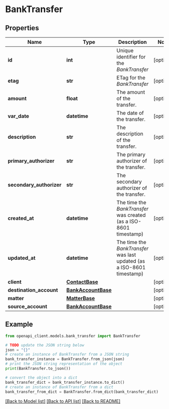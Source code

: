 # BankTransfer


## Properties

Name | Type | Description | Notes
------------ | ------------- | ------------- | -------------
**id** | **int** | Unique identifier for the *BankTransfer* | [optional] 
**etag** | **str** | ETag for the *BankTransfer* | [optional] 
**amount** | **float** | The amount of the transfer. | [optional] 
**var_date** | **datetime** | The date of the transfer. | [optional] 
**description** | **str** | The description of the transfer. | [optional] 
**primary_authorizer** | **str** | The primary authorizer of the transfer. | [optional] 
**secondary_authorizer** | **str** | The secondary authorizer of the transfer. | [optional] 
**created_at** | **datetime** | The time the *BankTransfer* was created (as a ISO-8601 timestamp) | [optional] 
**updated_at** | **datetime** | The time the *BankTransfer* was last updated (as a ISO-8601 timestamp) | [optional] 
**client** | [**ContactBase**](ContactBase.md) |  | [optional] 
**destination_account** | [**BankAccountBase**](BankAccountBase.md) |  | [optional] 
**matter** | [**MatterBase**](MatterBase.md) |  | [optional] 
**source_account** | [**BankAccountBase**](BankAccountBase.md) |  | [optional] 

## Example

```python
from openapi_client.models.bank_transfer import BankTransfer

# TODO update the JSON string below
json = "{}"
# create an instance of BankTransfer from a JSON string
bank_transfer_instance = BankTransfer.from_json(json)
# print the JSON string representation of the object
print(BankTransfer.to_json())

# convert the object into a dict
bank_transfer_dict = bank_transfer_instance.to_dict()
# create an instance of BankTransfer from a dict
bank_transfer_from_dict = BankTransfer.from_dict(bank_transfer_dict)
```
[[Back to Model list]](../README.md#documentation-for-models) [[Back to API list]](../README.md#documentation-for-api-endpoints) [[Back to README]](../README.md)


